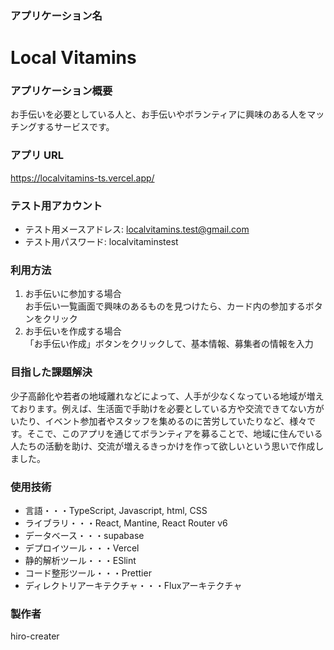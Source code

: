 ### アプリケーション名

# Local Vitamins

### アプリケーション概要

お手伝いを必要としている人と、お手伝いやボランティアに興味のある人をマッチングするサービスです。

### アプリ URL

https://localvitamins-ts.vercel.app/

### テスト用アカウント

- テスト用メースアドレス: localvitamins.test@gmail.com
- テスト用パスワード: localvitaminstest

### 利用方法

1. お手伝いに参加する場合  
   お手伝い一覧画面で興味のあるものを見つけたら、カード内の参加するボタンをクリック
2. お手伝いを作成する場合  
   「お手伝い作成」ボタンをクリックして、基本情報、募集者の情報を入力

### 目指した課題解決

少子高齢化や若者の地域離れなどによって、人手が少なくなっている地域が増えております。例えば、生活面で手助けを必要としている方や交流できてない方がいたり、イベント参加者やスタッフを集めるのに苦労していたりなど、様々です。そこで、このアプリを通じてボランティアを募ることで、地域に住んでいる人たちの活動を助け、交流が増えるきっかけを作って欲しいという思いで作成しました。

### 使用技術

- 言語・・・TypeScript, Javascript, html, CSS
- ライブラリ・・・React, Mantine, React Router v6
- データベース・・・supabase
- デプロイツール・・・Vercel
- 静的解析ツール・・・ESlint
- コード整形ツール・・・Prettier
- ディレクトリアーキテクチャ・・・Fluxアーキテクチャ

### 製作者
hiro-creater
